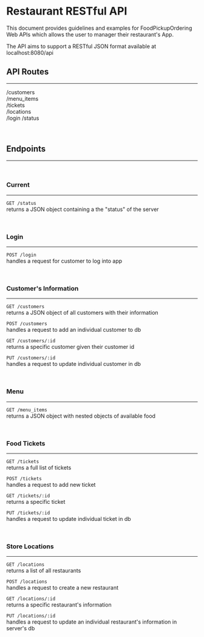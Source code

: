 # Restaurant RESTful API
This document provides guidelines and examples for FoodPickupOrdering Web APIs which allows the user to manager their restaurant's App.  

The API aims to support a RESTful JSON format available at localhost:8080/api

## API Routes
---

/customers  
/menu_items  
/tickets  
/locations  
/login
/status
 

<br>

## Endpoints
---

<br>

### Current
---
`GET /status`  
returns a JSON object containing a the "status" of the server

<br>

### Login
---
`POST /login`  
handles a request for customer to log into app  

<br>

### Customer's Information
---
`GET /customers`  
returns a JSON object of all customers with their information  

`POST /customers`  
handles a request to add an individual customer to db  

`GET /customers/:id`  
returns a specific customer given their customer id  

`PUT /customers/:id`  
handles a request to update individual customer in db  

<br>

### Menu
---
`GET /menu_items`  
returns a JSON object with nested objects of available food  

<br>

### Food Tickets
---
`GET /tickets`  
returns a full list of tickets  

`POST /tickets`  
handles a request to add new ticket  

`GET /tickets/:id`  
returns a specific ticket  

`PUT /tickets/:id`  
handles a request to update individual ticket in db  

<br>

### Store Locations
---
`GET /locations`  
returns a list of all restaurants  

`POST /locations`  
handles a request to create a new restaurant  

`GET /locations/:id`  
returns a specific restaurant's information  

`PUT /locations/:id`  
handles a request to update an individual restaurant's information in server's db
